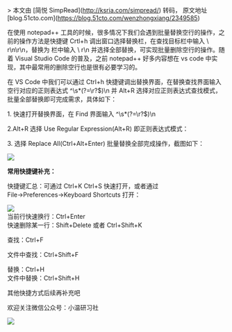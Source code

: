 \> 本文由 \[简悦 SimpRead\](http://ksria.com/simpread/) 转码， 原文地址 \[blog.51cto.com\](https://blog.51cto.com/wenzhongxiang/2349585)

在使用 notepad++ 工具的时候，很多情况下我们会遇到批量替换空行的操作，之前的操作方法是快捷键 Crtl+h 调出窗口选择替换栏，在查找目标栏中输入 \\ r\\n\\r\\n，替换为 栏中输入 \\ r\\n 并选择全部替换，可实现批量删除空行的操作。随着 Visual Studio Code 的普及，之前 notepad++ 好多内容想在 vs code 中实现，其中最常用的删除空行也是很有必要学习的。

在 VS Code 中我们可以通过 Ctrl+h 快捷键调出替换界面，在替换查找界面输入空行对应的正则表达式 ^\\s\*(?=\\r?$)\\n 并 Alt+R 选择对应正则表达式查找模式，批量全部替换即可完成需求，具体如下：

1\. 快速打开替换界面，在 Find 界面输入 ^\\s\*(?=\\r?$)\\n

2.Alt+R 选择 Use Regular Expression(Alt+R) 即正则表达式模式：

3\. 选择 Replace All(Ctrl+Alt+Enter) 批量替换全部完成操作，截图如下：

[![](https://s1.51cto.com/images/blog/201902/12/d7edd21def264571b48061e7cf91ca62.png?x-oss-process=image/watermark,size_16,text_QDUxQ1RP5Y2a5a6i,color_FFFFFF,t_100,g_se,x_10,y_10,shadow_90,type_ZmFuZ3poZW5naGVpdGk=)](https://s1.51cto.com/images/blog/201902/12/fcf6531903245d1a7d6bc6d5f92e3072.png?x-oss-process=image/watermark,size_16,text_QDUxQ1RP5Y2a5a6i,color_FFFFFF,t_100,g_se,x_10,y_10,shadow_90,type_ZmFuZ3poZW5naGVpdGk=)

**常用快捷键补充：**

快捷键汇总：可通过 Ctrl+K Ctrl+S 快速打开，或者通过 File→Preferences→Keyboard Shortcuts 打开：

[![](https://s1.51cto.com/images/blog/201902/12/35d01c1bb24efa04b6ac2206e5243e24.png?x-oss-process=image/watermark,size_16,text_QDUxQ1RP5Y2a5a6i,color_FFFFFF,t_100,g_se,x_10,y_10,shadow_90,type_ZmFuZ3poZW5naGVpdGk=)](https://s1.51cto.com/images/blog/201902/12/48b788a2e2316dc8b5d8848e08a95972.png?x-oss-process=image/watermark,size_16,text_QDUxQ1RP5Y2a5a6i,color_FFFFFF,t_100,g_se,x_10,y_10,shadow_90,type_ZmFuZ3poZW5naGVpdGk=)  
当前行快速换行：Ctrl+Enter  
快速删除某一行：Shift+Delete 或者 Ctrl+Shift+K  

查找：Ctrl+F

文件中查找：Ctrl+Shift+F

替换：Ctrl+H  
文件中替换：Ctrl+Shift+H

其他快捷方式后续再补充吧

欢迎关注微信公众号：小温研习社  

![](https://s1.51cto.com/images/20190519/1558230539363484.png?x-oss-process=image/watermark,size_16,text_QDUxQ1RP5Y2a5a6i,color_FFFFFF,t_100,g_se,x_10,y_10,shadow_90,type_ZmFuZ3poZW5naGVpdGk=)
